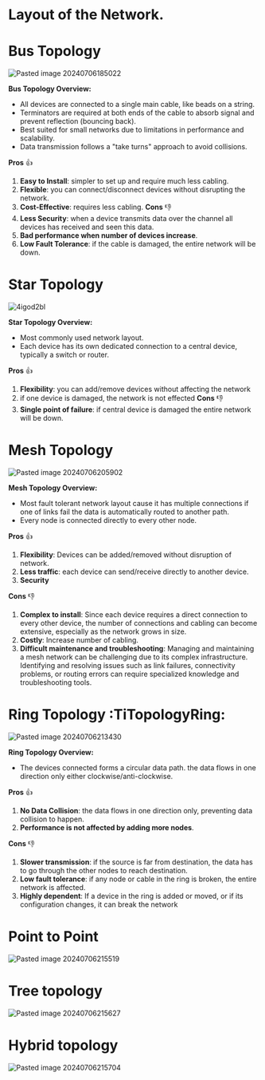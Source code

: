 

# Layout of the Network.
# Bus Topology 
![Pasted image 20240706185022](https://github.com/Reemaa828/NetworkLinuxBasics/assets/112731236/7badd95f-96c8-43d7-bc6d-7111edf7ad27)

**Bus Topology Overview:**
- All devices are connected to a single main cable, like beads on a string.
- Terminators are required at both ends of the cable to absorb signal and prevent reflection (bouncing back).
- Best suited for small networks due to limitations in performance and scalability.
- Data transmission follows a "take turns" approach to avoid collisions.

**Pros** 👍
1. **Easy to Install**: simpler to set up and require much less cabling.
2. **Flexible**: you can connect/disconnect devices without disrupting the network.
3. **Cost-Effective**: requires less cabling.
**Cons** 👎
1. **Less Security**: when a device transmits data over the channel all devices has received and seen this data.
2. **Bad performance when number of devices increase**.
3. **Low Fault Tolerance**: if the cable is damaged, the entire network will be down.
# Star Topology 
![4igod2bl](https://github.com/Reemaa828/NetworkLinuxBasics/assets/112731236/f7e69dd1-3b88-4a01-9a7b-efa382c93fa8)



**Star Topology Overview:**
- Most commonly used network layout.
- Each device has its own dedicated connection to a central device, typically a switch or router.

**Pros** 👍
1. **Flexibility**: you can add/remove devices without affecting the network
2. if one device is damaged, the network is not effected
**Cons** 👎
1. **Single point of failure**: if central device is damaged the entire network will be down.

# Mesh Topology 
![Pasted image 20240706205902](https://github.com/Reemaa828/NetworkLinuxBasics/assets/112731236/7c95a708-b68b-4c22-a48d-29160f2ffaed)

**Mesh Topology Overview:**
- Most fault tolerant network layout cause it has multiple connections if one of links fail the data is automatically routed to another path.
- Every node is connected directly to every other node.

**Pros** 👍
1.  **Flexibility**: Devices can be added/removed without disruption of network. 
2.  **Less traffic**: each device can send/receive directly to another device.
3. **Security**

**Cons** 👎
1. **Complex to install**: Since each device requires a direct connection to every other device, the number of connections and cabling can become extensive, especially as the network grows in size.
2. **Costly**: Increase number of cabling.
3. **Difficult maintenance and troubleshooting**:  Managing and maintaining a mesh network can be challenging due to its complex infrastructure. Identifying and resolving issues such as link failures, connectivity problems, or routing errors can require specialized knowledge and troubleshooting tools.

# Ring Topology :TiTopologyRing:
![Pasted image 20240706213430](https://github.com/Reemaa828/NetworkLinuxBasics/assets/112731236/4fce123f-4635-4b0e-9d6e-76d1baa38af9)


**Ring Topology Overview:**
- The devices connected forms a circular data path. the data flows in one direction only either clockwise/anti-clockwise.

**Pros** 👍
1. **No Data Collision**: the data flows in one direction only, preventing data collision to happen.
2. **Performance is not affected by adding more nodes**.

**Cons** 👎
1. **Slower transmission**: if the source is far from destination, the data has to go through the other nodes to reach destination. 
2. **Low fault tolerance**: if any node or cable in the ring is broken, the entire network is affected.
3. **Highly dependent**: If a device in the ring is added or moved, or if its configuration changes, it can break the network

# Point to Point 

![Pasted image 20240706215519](https://github.com/Reemaa828/NetworkLinuxBasics/assets/112731236/c289f626-3052-4027-b699-a40cef2663d1)


# Tree topology
![Pasted image 20240706215627](https://github.com/Reemaa828/NetworkLinuxBasics/assets/112731236/6b29d86c-a5ba-4b9a-aa4c-4f04a9ec9106)


# Hybrid topology 
![Pasted image 20240706215704](https://github.com/Reemaa828/NetworkLinuxBasics/assets/112731236/50c019d4-c925-4584-a6ca-5d5a32cc7b4b)
